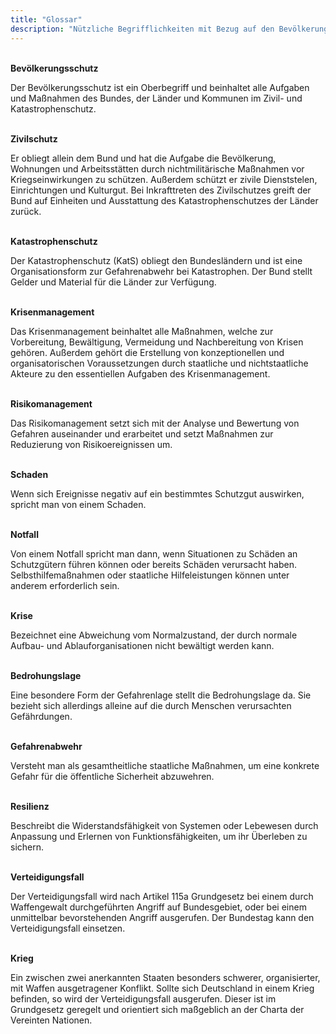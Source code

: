 ```yaml
---
title: "Glossar"
description: "Nützliche Begrifflichkeiten mit Bezug auf den Bevölkerungsschutz"
---
```

<br>
<b> Bevölkerungsschutz </b>

Der Bevölkerungsschutz ist ein Oberbegriff und beinhaltet
alle Aufgaben und Maßnahmen des Bundes, der Länder und
Kommunen im Zivil- und Katastrophenschutz.

<br>
<b> Zivilschutz </b>

Er obliegt allein dem Bund und hat die Aufgabe die Bevölkerung,
Wohnungen und Arbeitsstätten durch nichtmilitärische Maßnahmen
vor Kriegseinwirkungen zu schützen. Außerdem schützt
er zivile Dienststelen, Einrichtungen und Kulturgut. Bei Inkrafttreten
des Zivilschutzes greift der Bund auf Einheiten und
Ausstattung des Katastrophenschutzes der Länder zurück.

<br>
<b> Katastrophenschutz </b>

Der Katastrophenschutz (KatS) obliegt den Bundesländern und
ist eine Organisationsform zur Gefahrenabwehr bei Katastrophen.
Der Bund stellt Gelder und Material für die Länder zur Verfügung.

<br>
<b> Krisenmanagement </b>

Das Krisenmanagement beinhaltet alle Maßnahmen, welche zur
Vorbereitung, Bewältigung, Vermeidung und Nachbereitung
von Krisen gehören. Außerdem gehört die Erstellung von konzeptionellen
und organisatorischen Voraussetzungen durch
staatliche und nichtstaatliche Akteure zu den essentiellen
Aufgaben des Krisenmanagement.

<br>
<b> Risikomanagement </b>

Das Risikomanagement setzt sich mit der Analyse und Bewertung
von Gefahren auseinander und erarbeitet und setzt Maßnahmen
zur Reduzierung von Risikoereignissen um.

<br>
<b> Schaden </b>

Wenn sich Ereignisse negativ auf ein bestimmtes Schutzgut
auswirken, spricht man von einem Schaden.

<br>
<b> Notfall </b>

Von einem Notfall spricht man dann, wenn Situationen zu Schäden
an Schutzgütern führen können oder bereits Schäden verursacht
haben. Selbsthilfemaßnahmen oder staatliche Hilfeleistungen
können unter anderem erforderlich sein.

<br>
<b> Krise </b>

Bezeichnet eine Abweichung vom Normalzustand, der durch
normale Aufbau- und Ablauforganisationen nicht bewältigt
werden kann.

<br>
<b> Bedrohungslage </b>

Eine besondere Form der Gefahrenlage stellt die Bedrohungslage
da. Sie bezieht sich allerdings alleine auf die durch Menschen
verursachten Gefährdungen.

<br>
<b> Gefahrenabwehr </b>

Versteht man als gesamtheitliche staatliche Maßnahmen, um
eine konkrete Gefahr für die öffentliche Sicherheit abzuwehren.

<br>
<b> Resilienz </b>

Beschreibt die Widerstandsfähigkeit von Systemen oder Lebewesen
durch Anpassung und Erlernen von Funktionsfähigkeiten, um ihr
Überleben zu sichern.

<br>
<b> Verteidigungsfall </b>

Der Verteidigungsfall wird nach Artikel 115a Grundgesetz bei
einem durch Waffengewalt durchgeführten Angriff auf Bundesgebiet,
oder bei einem unmittelbar bevorstehenden Angriff
ausgerufen. Der Bundestag kann den Verteidigungsfall einsetzen.

<br>
<b> Krieg </b>

Ein zwischen zwei anerkannten Staaten besonders schwerer,
organisierter, mit Waffen ausgetragener Konflikt. Sollte sich
Deutschland in einem Krieg befinden, so wird der Verteidigungsfall
ausgerufen. Dieser ist im Grundgesetz geregelt und orientiert sich
maßgeblich an der Charta der Vereinten Nationen.